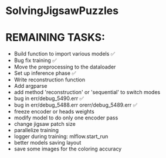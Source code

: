 # SolvingJigsawPuzzles


# REMAINING TASKS:
- Build function to import various models ✅
- Bug fix training ✅
- Move the preprocessing to the dataloader
- Set up inference phase ✅
- Write reconstruction function 
- Add argparse
- add method 'reconstruction' or 'sequential' to switch modes
- bug in err/debug_5490.err ✅
- bug in err/debug_5488.err orerr/debug_5489.err ✅
- freeze encoder or heads weights
- modify model to do only one encoder pass
- change jigsaw patch size
- parallelize training
- logger during training: mlflow.start_run 
- better models saving layout
- save some images for the coloring accuracy